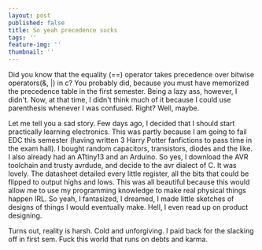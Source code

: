 ```yaml
---
layout: post
published: false
title: So yeah precedence sucks
tags: ''
feature-img: ''
thumbnail: ''
---
```

Did you know that the equality (==) operator takes precedence over bitwise operators(&, |) in c? You probably did, because you must have memorized the precedence table in the first semester. Being a lazy ass, however, I didn't. Now, at that time, I didn't think much of it because I could use parenthesis whenever I was confused. Right? Well, maybe.

Let me tell you a sad story. Few days ago, I decided that I should start practically learning electronics. This was partly because I am going to fail EDC this semester (having written 3 Harry Potter fanfictions to pass time in the exam hall). I bought random capacitors, transistors, diodes and the like. I also already had an ATtiny13 and an Arduino. So yes, I download the AVR toolchain and trusty avrdude, and decide to the avr dialect of C. It was lovely. The datasheet detailed every little register, all the bits that could be flipped to output highs and lows. This was all beautiful because this would allow me to use my programming knowledge to make real physical things happen IRL. So yeah, I fantasized, I dreamed, I made little sketches of designs of things I would eventually make. Hell, I even read up on product designing.

Turns out, reality is harsh. Cold and unforgiving. I paid back for the slacking off in first sem. Fuck this world that runs on debts and karma.

